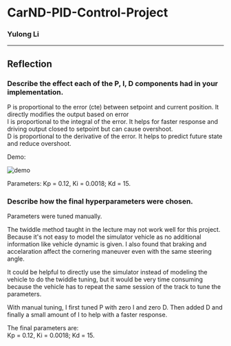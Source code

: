 # CarND-PID-Control-Project  

### Yulong Li  

---  

## Reflection  

### Describe the effect each of the P, I, D components had in your implementation.  

P is proportional to the error (cte) between setpoint and current position. It directly modifies the output based on error  
I is proportional to the integral of the error. It helps for faster response and driving output closed to setpoint but can cause overshoot.    
D is proportional to the derivative of the error. It helps to predict future state and reduce overshoot.  

Demo:  

![demo](https://github.com/yulongl/CarND-PID-Control-Project/blob/master/20180812_170648.gif)  

Parameters:
Kp = 0.12, Ki = 0.0018; Kd = 15.  
  
### Describe how the final hyperparameters were chosen.  

Parameters were tuned manually.  

The twiddle method taught in the lecture may not work well for this project. Because it's not easy to model the simulator vehicle as no additional information like vehicle dynamic is given. I also found that braking and accelaration affect the cornering maneuver even with the same steering angle.

It could be helpful to directly use the simulator instead of modeling the vehicle to do the twiddle tuning, but it would be very time consuming because the vehicle has to repeat the same session of the track to tune the parameters.  

With manual tuning, I first tuned P with zero I and zero D. Then added D and finally a small amount of I to help with a faster response.  

The final parameters are:  
Kp = 0.12, Ki = 0.0018; Kd = 15.  




